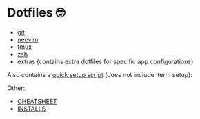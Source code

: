 
# Dotfiles :nerd_face:

- [git](git/README.md)
- [neovim](nvim/README.md)
- [tmux](tmux/README.md)
- [zsh](zsh/README.md)
- extras (contains extra dotfiles for specific app configurations)

Also contains a [quick setup script](install.sh) (does not include iterm setup):

Other:

- [CHEATSHEET](CHEATSHEET.md)
- [INSTALLS](INSTALLS.md)
